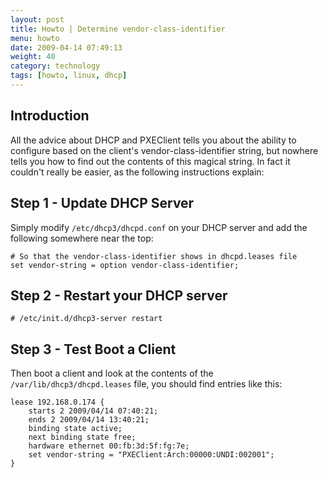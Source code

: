 ```yaml
---
layout: post
title: Howto | Determine vendor-class-identifier
menu: howto
date: 2009-04-14 07:49:13 
weight: 40
category: technology
tags: [howto, linux, dhcp]
---
```


## Introduction

All the advice about DHCP and PXEClient tells you about the ability to configure based on the client's vendor-class-identifier string, but nowhere tells you how to find out the contents of this magical string.  In fact it couldn't really be easier, as the following instructions explain:

## Step 1 - Update DHCP Server

Simply modify `/etc/dhcp3/dhcpd.conf` on your DHCP server and add the following somewhere near the top:

    # So that the vendor-class-identifier shows in dhcpd.leases file
    set vendor-string = option vendor-class-identifier;

## Step 2 - Restart your DHCP server

    # /etc/init.d/dhcp3-server restart

## Step 3 - Test Boot a Client

Then boot a client and look at the contents of the `/var/lib/dhcp3/dhcpd.leases` file, you should find entries like this:

    lease 192.168.0.174 {
        starts 2 2009/04/14 07:40:21;
        ends 2 2009/04/14 13:40:21;
        binding state active;
        next binding state free;
        hardware ethernet 00:fb:3d:5f:fg:7e;
        set vendor-string = "PXEClient:Arch:00000:UNDI:002001";
    }

